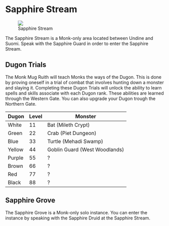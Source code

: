 # Sapphire Stream

<figure>
  <img src="../../images/sapphire_stream.jpg" />
  <figcaption>Sapphire Stream</figcaption>
</figure>

The Sapphire Stream is a Monk-only area located between Undine and Suomi. Speak with the Sapphire Guard in order to enter the Sapphire Stream.

## Dugon Trials

The Monk Mug Ruith will teach Monks the ways of the Dugon. This is done by proving oneself in a trial of combat that involves hunting down a monster and slaying it. Completing these Dugon Trials will unlock the ability to learn spells and skills associate with each Dugon rank. These abilities are learned through the Western Gate. You can also upgrade your Dugon trough the Northern Gate.

| Dugon | Level | Monster |
| - | - | - |
| White | 11 | Bat (Mileth Crypt) |
| Green | 22 | Crab (Piet Dungeon) |
| Blue | 33 | Turtle (Mehadi Swamp) |
| Yellow | 44 | Goblin Guard (West Woodlands) |
| Purple | 55 | ? |
| Brown | 66 | ? |
| Red | 77 | ? |
| Black | 88 | ? |

## Sapphire Grove

The Sapphire Grove is a Monk-only solo instance. You can enter the instance by speaking with the Sapphire Druid at the Sapphire Stream.

